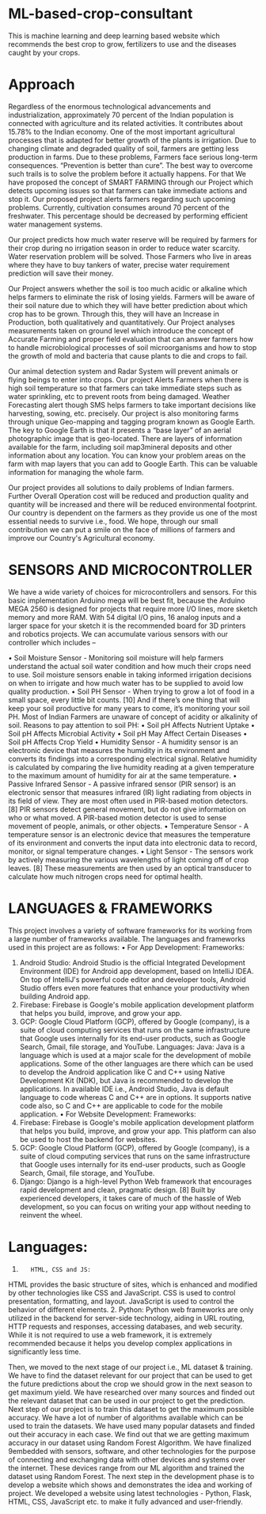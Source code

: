 # ML-based-crop-consultant
This is machine learning and deep learning based website which recommends the best crop to grow, fertilizers to use and the diseases caught by your crops.


# Approach
Regardless of the enormous technological advancements and industrialization, approximately 70 percent  of  the  Indian  population  is  connected  with  agriculture  and  its  related  activities.  It contributes  about  15.78%  to  the  Indian  economy.  One  of  the  most  important  agricultural processes that is adapted for better growth of the plants is irrigation. Due to changing climate and degraded quality of soil, farmers are getting less production in farms. Due to these problems, Farmers face serious long-term consequences. “Prevention is better than cure”. The best way to overcome such trails is to solve the problem before it actually happens. For that We have proposed the concept of SMART FARMING through our Project which detects upcoming issues so that farmers can take immediate actions and stop it. Our proposed project alerts farmers regarding such upcoming problems. Currently, cultivation consumes around 70 percent of the freshwater. This percentage should be decreased by performing efficient water management systems. 

Our project predicts how much water reserve will be required by farmers for their crop during no irrigation season in order to reduce water scarcity. Water reservation problem will be solved. Those Farmers who live in areas where they have to buy tankers of water, precise water requirement prediction will save their money. 

Our Project answers whether the soil is too much acidic or alkaline which helps farmers to eliminate the risk of losing yields. Farmers will be aware of their soil nature due to which they will have better prediction about which crop has to be grown. Through this, they will have an Increase in Production, both qualitatively and quantitatively. Our Project analyses measurements taken on ground level which introduce the concept of Accurate Farming and proper field evaluation that can answer farmers how to handle microbiological processes of soil microorganisms and how to stop the growth of mold and bacteria that cause plants to die and crops to fail.

Our animal detection system and Radar System will prevent animals or flying beings to enter into crops. Our project Alerts Farmers when there is high soil temperature so that farmers can take immediate steps such as water sprinkling, etc to prevent roots from being damaged. Weather Forecasting alert though SMS helps farmers to take important decisions like harvesting, sowing, etc. precisely. Our project is also monitoring farms through unique Geo-mapping and tagging program known as Google Earth. The key to Google Earth is that it presents a “base layer” of an aerial photographic image that is geo-located. There are layers of information available for the farm, including soil map3mineral deposits and other information about any location. You can know your problem areas on the farm with map layers that you can add to Google Earth.  This can be valuable information for managing the whole farm.

Our project provides all solutions to daily problems of Indian farmers. Further Overall Operation cost will be reduced and production quality and quantity will be increased and there will be reduced environmental footprint. Our country is dependent on the farmers as they provide us one of the most essential needs to survive i.e., food. We hope, through our small contribution we can put a smile on the face of millions of farmers and improve our Country's Agricultural economy.



# SENSORS AND MICROCONTROLLER
We  have  a  wide  variety  of  choices  for  microcontrollers  and  sensors.  For  this  basic implementation Arduino mega will be best fit, because the Arduino MEGA 2560 is designed for projects that require more I/O lines, more sketch memory and more RAM. With 54 digital I/O pins, 16 analog inputs and a larger space for your sketch it is the recommended board for 3D printers and robotics projects. We can accumulate various sensors with our controller which includes –

• Soil Moisture Sensor - Monitoring soil moisture will help farmers understand the actual soil water condition and how much their crops need to use. Soil moisture sensors enable in taking informed irrigation decisions on when to irrigate and how much water has to be supplied to avoid low quality production.
• Soil PH Sensor - When trying to grow a lot of food in a small space, every little bit counts. [10] And if there’s one thing that will keep your soil productive for many years to come, it’s monitoring your soil PH. Most of Indian Farmers are unaware of concept of acidity or alkalinity of soil. Reasons to pay attention to soil PH:
• Soil pH Affects Nutrient Uptake 
• Soil pH Affects Microbial Activity 
• Soil pH May Affect Certain Diseases 
• Soil pH Affects Crop Yield
• Humidity  Sensor - A humidity sensor is  an  electronic  device  that  measures the humidity in its environment and converts its findings into a corresponding electrical signal. Relative humidity is calculated by comparing the live humidity reading at a given temperature to the maximum amount of humidity for air at the same temperature.
• Passive Infrared Sensor - A passive infrared sensor (PIR sensor) is an electronic sensor that measures infrared (IR) light radiating from objects in its field of view. They are most often used in PIR-based motion detectors. [8] PIR sensors detect general movement, but do not give information on who or what moved. A PIR-based motion detector is used to sense movement of people, animals, or other objects.
• Temperature Sensor - A temperature sensor is an electronic device that measures the temperature of its environment and converts the input data into electronic data to record, monitor, or signal temperature changes.
• Light Sensor - The sensors work by actively measuring the various wavelengths of light coming off of crop leaves. [8] These measurements are then used by an optical transducer to calculate how much nitrogen crops need for optimal health.

# LANGUAGES & FRAMEWORKS
This project involves a variety of software frameworks for its working from a large number of frameworks available. The languages and frameworks used in this project are as follows:
•        For App Development: Frameworks:
1.   Android Studio: Android Studio is the official Integrated Development Environment (IDE) for Android app development, based on IntelliJ IDEA. On top of IntelliJ's powerful code editor and developer tools, Android Studio offers even more features that enhance your productivity when building Android app.
2.   Firebase: Firebase is Google's mobile application development platform that helps you build, improve, and grow your app.
3.   GCP: Google Cloud Platform (GCP), offered by Google (company), is a suite of cloud computing services that runs on the same infrastructure that Google uses internally for its end-user products, such as Google Search, Gmail, file storage, and YouTube.
Languages:
Java:
Java is a language which is used at a major scale for the development of 
mobile applications. Some of the other languages are there which can be used to develop the Android application like C and C++ using Native Development Kit (NDK), but Java is recommended to develop the applications. In available IDE i.e., Android Studio, Java is default language to code whereas C and C++ are in options. It supports native code also, so C and C++ are applicable to code for the mobile application.
•        For Website Development: Frameworks:
1.   Firebase: Firebase is Google's mobile application development platform that helps you build, improve, and grow your app. This platform can also be used to host the backend for websites.
2.   GCP: Google Cloud Platform (GCP), offered by Google (company), is a suite of cloud computing services that runs on the same infrastructure that Google uses internally for its end-user products, such as Google Search, Gmail, file storage, and YouTube.
3.   Django: Django is a high-level Python Web framework that encourages rapid development and clean, pragmatic design. [8] Built by experienced developers, it takes care of much of the hassle of Web development, so you can focus on writing your app without needing to reinvent the wheel.

# Languages:
1.        HTML, CSS and JS: 
HTML provides the basic structure of sites, which is enhanced and modified by other technologies like CSS and JavaScript.
CSS is used to control presentation, formatting, and layout. JavaScript is used to control the behavior of different elements.
2. Python: Python web frameworks are only utilized in the backend for server-side technology,  aiding  in  URL  routing,  HTTP  requests  and  responses,  accessing databases, and web security. While it is not required to use a web framework, it is extremely  recommended  because  it  helps  you  develop  complex  applications  in significantly less time.

Then, we moved to the next stage of our project i.e., ML dataset & training. We have to find the dataset relevant for our project that can be used to get the future predictions about the crop we should grow in the next season to get maximum yield. We have researched over many sources and finded out the relevant dataset that can be used in our project to get the prediction. Next step of our project is to train this dataset to get the maximum possible accuracy. We have a lot of number of algorithms available which can be used to train the datasets. We have used many popular datasets and finded out their accuracy in each case. We find out that we are getting maximum accuracy in our dataset using Random Forest Algorithm. We have finalized 
9embedded with sensors, software, and other technologies for the purpose of connecting and exchanging data with other devices and systems over the internet. These devices range from 
our ML algorithm and trained the dataset using Random Forest.
The next step in the development phase is to develop a website which shows and demonstrates the idea and working of project. We developed a website using latest technologies - Python, Flask, HTML, CSS, JavaScript etc. to make it fully advanced and user-friendly.

